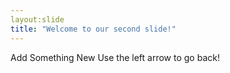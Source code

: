 ```yaml
---
layout:slide
title: "Welcome to our second slide!"
---
```

Add Something New
Use the left arrow to go back!